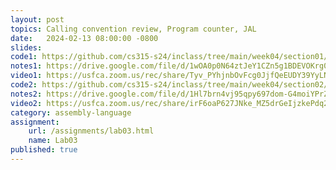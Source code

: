 ```yaml
---
layout: post
topics: Calling convention review, Program counter, JAL
date:   2024-02-13 08:00:00 -0800
slides: 
code1: https://github.com/cs315-s24/inclass/tree/main/week04/section01/fact
notes1: https://drive.google.com/file/d/1wOA0p0N64ztJeY1CZn5g1BDEVOKrg0gi/view?usp=drive_link
video1: https://usfca.zoom.us/rec/share/Tyv_PYhjnbOvFcg0JjfQeEUDY39YyLNMkoMxAwQqQe59lVKC85z-VSxti-4Pa3Ce.5N-DFmtD84AIP6nx
code2: https://github.com/cs315-s24/inclass/tree/main/week04/section02/fact
notes2: https://drive.google.com/file/d/1Hl7brn4vj95qpy697dom-G4moiYPrZKU/view?usp=drive_link
video2: https://usfca.zoom.us/rec/share/irF6oaP627JNke_MZ5drGeIjzkePdq2y1AH7Rqn6d4CvONgojiiVxU8gUiIRldYP.SY_DsCH64s6nHXhl
category: assembly-language
assignment:
    url: /assignments/lab03.html
    name: Lab03
published: true
---
```


